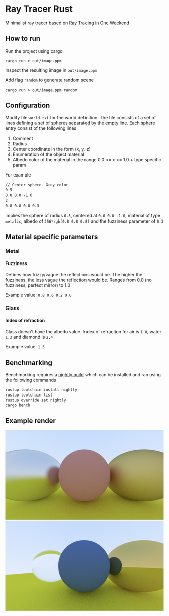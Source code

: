 # Ray Tracer Rust
Minimalist ray tracer based on [Ray Tracing in One Weekend](https://raytracing.github.io/books/RayTracingInOneWeekend.html)

## How to run
Run the project using cargo
```shell
cargo run > out/image.ppm
```
Inspect the resulting image in `out/image.ppm`

Add flag `random` to generate random scene
```shell
cargo run > out/image.ppm random
```

## Configuration
Modify file `world.txt` for the world definition. The file consists of a set of lines
defining a set of spheres separated by the empty line. Each sphere entry consist of the following lines
1. Comment
1. Radius
1. Center coordinate in the form (x, y, z)
1. Enumeration of the object material
1. Albedo color of the material in the range 0.0 <= x <= 1.0 + type specific param

For example
```txt
// Center sphere. Grey color
0.5
0.0 0.0 -1.0
2
0.8 0.8 0.8 0.3
```
implies the sphere of radius `0.5`, centered at `0.0 0.0 -1.0`, 
material of type `metalic`, albedo of `256*rgb(0.8 0.8 0.8)` 
and the fuzziness parameter of `0.3`

## Material specific parameters
### Metal
#### Fuzziness
Defines how frizzy/vague the reflections would be. The higher the fuzziness, the less vague the 
reflection would be. Ranges from 0.0 (no fuzziness, perfect mirror) to 1.0

Example value: `0.8 0.6 0.2 0.0`

### Glass
#### Index of refraction
Glass doesn't have the albedo value. Index of refraction for air is `1.0`, water `1.3` and diamond is `2.4`

Example value: `1.5`

## Benchmarking
Benchmarking requires a [nightly build](https://doc.rust-lang.org/book/appendix-07-nightly-rust.html) which can be installed 
and ran using the following commands
```shell
rustup toolchain install nightly
rustup toolchain list
rustup override set nightly
cargo bench
```

## Example render
![Alt text](example_images/example_image.png?raw=true "Title")
![Alt text](example_images/glass_diffuse_metal.png?raw=true "Glass, diffuse and metal spheres")